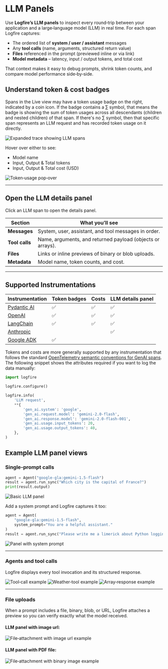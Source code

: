 # LLM Panels

Use **Logfire’s LLM panels** to inspect every round‑trip between your application and a large‑language model (LLM) in real time.
For each span Logfire captures:

* The ordered list of **system / user / assistant** messages
* Any **tool calls** (name, arguments, structured return value)
* **Files** referenced in the prompt (previewed inline or via link)
* **Model metadata** – latency, input / output tokens, and total cost

That context makes it easy to debug prompts, shrink token counts, and compare model performance side‑by‑side.

## Understand token & cost badges

Spans in the Live view may have a token usage badge on the right, indicated by a coin icon. If the badge contains a ∑ symbol, that means the badge is showing the sum of token usages across all descendants (children and nested children) of that span. If there's no ∑ symbol, then that specific span represents an LLM request and has recorded token usage on it directly.

![Expanded trace showing LLM spans](../../images/llm-panels/llm-trace-spans.png)

Hover over either to see:

- Model name
- Input, Output & Total tokens
- Input, Output & Total cost (USD)

![Token‑usage pop‑over](../../images/llm-panels/connect-4-claude-usage-pop-over.png)

---

## Open the LLM details panel

Click an LLM span to open the details panel.

| Section        | What you’ll see                                             |
|----------------|-------------------------------------------------------------|
| **Messages**   | System, user, assistant, and tool messages in order.        |
| **Tool calls** | Name, arguments, and returned payload (objects or arrays).  |
| **Files**      | Links or inline previews of binary or blob uploads.         |
| **Metadata**   | Model name, token counts, and cost.                |

---

## Supported Instrumentations

| Instrumentation                                                                       | Token badges | Costs | LLM details panel |
|---------------------------------------------------------------------------------------|--------------|-------|-------------------|
| [Pydantic AI](../../integrations/llms/pydanticai.md)                                  | ✅            | ✅     | ✅                 |
| [OpenAI](../../integrations/llms/openai.md)                                           | ✅            | ✅     | ✅                 |
| [LangChain](../../integrations/llms/langchain.md)                                     | ✅            | ✅     | ✅                 |
| [Anthropic](../../integrations/llms/anthropic.md)                                     |              |       | ✅                 |
| [Google ADK](https://github.com/pydantic/logfire/issues/1201#issuecomment-3012423974) | ✅            |       |                   |

Tokens and costs are more generally supported by any instrumentation that follows the standard [OpenTelemetry semantic conventions for GenAI spans](https://opentelemetry.io/docs/specs/semconv/gen-ai/gen-ai-spans/). The following snippet shows the attributes required if you want to log the data manually:

```python
import logfire

logfire.configure()

logfire.info(
    'LLM request',
    **{
        'gen_ai.system': 'google',
        'gen_ai.request.model': 'gemini-2.0-flash',
        'gen_ai.response.model': 'gemini-2.0-flash-001',
        'gen_ai.usage.input_tokens': 20,
        'gen_ai.usage.output_tokens': 40,
    },
)
```

## Example LLM panel views

### Single‑prompt calls

```python
agent = Agent("google-gla:gemini-1.5-flash")
result = agent.run_sync("Which city is the capital of France?")
print(result.output)
```

![Basic LLM panel](../../images/llm-panels/basic-llm-panel.png)

Add a system prompt and Logfire captures it too:

```python
agent = Agent(
    "google-gla:gemini-1.5-flash",
    system_prompt="You are a helpful assistant."
)
result = agent.run_sync("Please write me a limerick about Python logging.")
```

![Panel with system prompt](../../images/llm-panels/basic-llm-panel-with-system-prompt.png)

---

### Agents and tool calls

Logfire displays every tool invocation and its structured response.

![Tool‑call example](../../images/llm-panels/llm-panel-with-tool.png)
![Weather‑tool example](../../images/llm-panels/llm-panel-with-tool-weather.png)
![Array‑response example](../../images/llm-panels/llm-panel-with-tool-array-response.png)

---

### File uploads

When a prompt includes a file, binary, blob, or URL, Logfire attaches a preview so you can verify exactly what the model received.

#### LLM panel with image url:
![File‑attachment with image url example](../../images/llm-panels/llm-panel-with-image-url.png)

#### LLM panel with PDF file:
![File‑attachment with binary image example](../../images/llm-panels/llm-panel-with-pdf-file.png)
